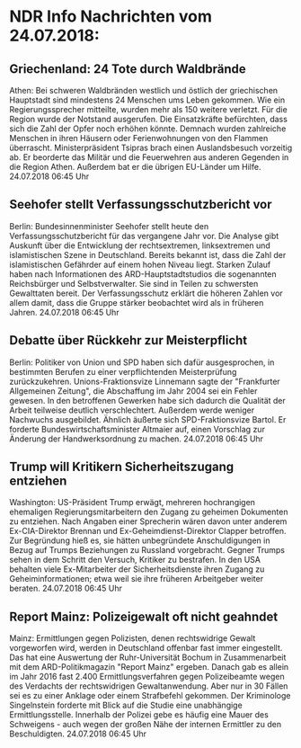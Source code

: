 # NDR Info Nachrichten vom 24.07.2018:


## Griechenland: 24 Tote durch Waldbrände
Athen:	Bei schweren Waldbränden westlich und östlich der griechischen Hauptstadt sind mindestens 24 Menschen ums Leben gekommen. Wie ein Regierungssprecher mitteilte, wurden mehr als 150 weitere verletzt. Für die Region wurde der Notstand ausgerufen. Die Einsatzkräfte befürchten, dass sich die Zahl der Opfer noch erhöhen könnte. Demnach wurden zahlreiche Menschen in ihren Häusern oder Ferienwohnungen von den Flammen überrascht. Ministerpräsident Tsipras brach einen Auslandsbesuch vorzeitig ab. Er beorderte das Militär und die Feuerwehren aus anderen Gegenden in die Region Athen. Außerdem bat er die übrigen EU-Länder um Hilfe. 24.07.2018 06:45 Uhr 

## Seehofer stellt Verfassungsschutzbericht vor
Berlin: Bundesinnenminister Seehofer stellt heute den Verfassungsschutzbericht für das vergangene Jahr vor. Die Analyse gibt Auskunft über die Entwicklung der rechtsextremen, linksextremen und islamistischen Szene in Deutschland. Bereits bekannt ist, dass die Zahl der islamistischen Gefährder auf einem hohen Niveau liegt. Starken Zulauf haben nach Informationen des ARD-Hauptstadtstudios die sogenannten Reichsbürger und Selbstverwalter. Sie sind in Teilen zu schwersten Gewalttaten bereit. Der Verfassungsschutz erklärt die höheren Zahlen vor allem damit, dass die Gruppe stärker beobachtet wird als in früheren Jahren. 24.07.2018 06:45 Uhr 

## Debatte über Rückkehr zur Meisterpflicht
Berlin: Politiker von Union und SPD haben sich dafür ausgesprochen, in bestimmten Berufen zu einer verpflichtenden Meisterprüfung zurückzukehren. Unions-Fraktionsvize Linnemann sagte der "Frankfurter Allgemeinen Zeitung", die Abschaffung im Jahr 2004 sei ein Fehler gewesen. In den betroffenen Gewerken habe sich dadurch die Qualität der Arbeit teilweise deutlich verschlechtert. Außerdem werde weniger Nachwuchs ausgebildet. Ähnlich äußerte sich SPD-Fraktionsvize Bartol. Er forderte Bundeswirtschaftsminister Altmaier auf, einen Vorschlag zur Änderung der Handwerksordnung zu machen. 24.07.2018 06:45 Uhr 

## Trump will Kritikern Sicherheitszugang entziehen
Washington: US-Präsident Trump erwägt, mehreren hochrangigen ehemaligen Regierungsmitarbeitern den Zugang zu geheimen Dokumenten zu entziehen. Nach Angaben einer Sprecherin wären davon unter anderem Ex-CIA-Direktor Brennan und Ex-Geheimdienst-Direktor Clapper betroffen. Zur Begründung hieß es, sie hätten unbegründete Anschuldigungen in Bezug auf Trumps Beziehungen zu Russland vorgebracht. Gegner Trumps sehen in dem Schritt den Versuch, Kritiker zu bestrafen. In den USA behalten viele Ex-Mitarbeiter der Sicherheitsdienste ihren Zugang zu Geheiminformationen; etwa weil sie ihre früheren Arbeitgeber weiter beraten. 24.07.2018 06:45 Uhr 

## Report Mainz: Polizeigewalt oft nicht geahndet
Mainz:	Ermittlungen gegen Polizisten, denen rechtswidrige Gewalt vorgeworfen wird, werden in Deutschland offenbar fast immer eingestellt. Das hat eine Auswertung der Ruhr-Universität Bochum in Zusammenarbeit mit dem ARD-Politikmagazin "Report Mainz" ergeben. Danach gab es allein im Jahr 2016 fast 2.400 Ermittlungsverfahren gegen Polizeibeamte wegen des Verdachts der rechtswidrigen Gewaltanwendung. Aber nur in 30 Fällen sei es zu einer Anklage oder einem Strafbefehl gekommen. Der Kriminologe Singelnstein forderte mit Blick auf die Studie eine unabhängige Ermittlungsstelle. Innerhalb der Polizei gebe es häufig eine Mauer des Schweigens - auch wegen der großen Nähe der internen Ermittler zu den Beschuldigten. 24.07.2018 06:45 Uhr 
